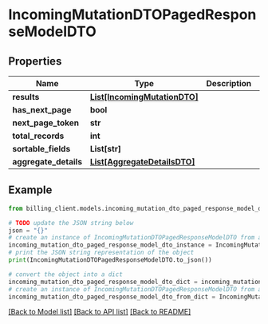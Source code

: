 # IncomingMutationDTOPagedResponseModelDTO


## Properties

Name | Type | Description | Notes
------------ | ------------- | ------------- | -------------
**results** | [**List[IncomingMutationDTO]**](IncomingMutationDTO.md) |  | [optional] 
**has_next_page** | **bool** |  | [optional] 
**next_page_token** | **str** |  | [optional] 
**total_records** | **int** |  | [optional] 
**sortable_fields** | **List[str]** |  | [optional] 
**aggregate_details** | [**List[AggregateDetailsDTO]**](AggregateDetailsDTO.md) |  | [optional] 

## Example

```python
from billing_client.models.incoming_mutation_dto_paged_response_model_dto import IncomingMutationDTOPagedResponseModelDTO

# TODO update the JSON string below
json = "{}"
# create an instance of IncomingMutationDTOPagedResponseModelDTO from a JSON string
incoming_mutation_dto_paged_response_model_dto_instance = IncomingMutationDTOPagedResponseModelDTO.from_json(json)
# print the JSON string representation of the object
print(IncomingMutationDTOPagedResponseModelDTO.to_json())

# convert the object into a dict
incoming_mutation_dto_paged_response_model_dto_dict = incoming_mutation_dto_paged_response_model_dto_instance.to_dict()
# create an instance of IncomingMutationDTOPagedResponseModelDTO from a dict
incoming_mutation_dto_paged_response_model_dto_from_dict = IncomingMutationDTOPagedResponseModelDTO.from_dict(incoming_mutation_dto_paged_response_model_dto_dict)
```
[[Back to Model list]](../README.md#documentation-for-models) [[Back to API list]](../README.md#documentation-for-api-endpoints) [[Back to README]](../README.md)


